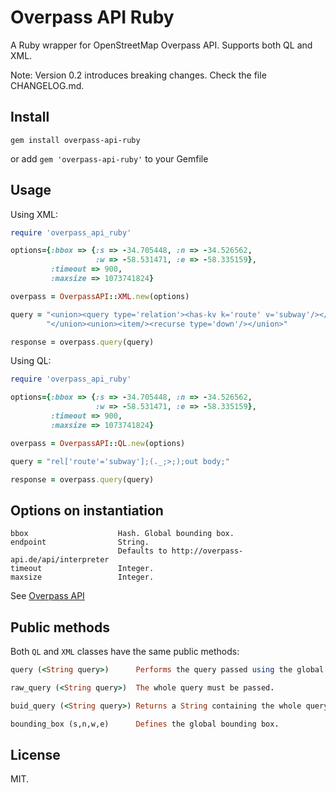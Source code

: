 Overpass API Ruby
=================

A Ruby wrapper for OpenStreetMap Overpass API. Supports both QL and XML.

Note: Version 0.2 introduces breaking changes. Check the file CHANGELOG.md.

Install
-------

`gem install overpass-api-ruby`

or add `gem 'overpass-api-ruby'` to your Gemfile

Usage
-----

Using XML:

```ruby
require 'overpass_api_ruby'

options={:bbox => {:s => -34.705448, :n => -34.526562,
                   :w => -58.531471, :e => -58.335159},
         :timeout => 900,
         :maxsize => 1073741824}

overpass = OverpassAPI::XML.new(options)

query = "<union><query type='relation'><has-kv k='route' v='subway'/></query>" <<
        "</union><union><item/><recurse type='down'/></union>"

response = overpass.query(query)
```

Using QL:

```ruby
require 'overpass_api_ruby'

options={:bbox => {:s => -34.705448, :n => -34.526562,
                   :w => -58.531471, :e => -58.335159},
         :timeout => 900,
         :maxsize => 1073741824}

overpass = OverpassAPI::QL.new(options)

query = "rel['route'='subway'];(._;>;);out body;"

response = overpass.query(query)
```

Options on instantiation
------------------------
```
bbox                    Hash. Global bounding box.
endpoint                String.
                        Defaults to http://overpass-api.de/api/interpreter
timeout                 Integer.
maxsize                 Integer.
```
See [Overpass API](http://wiki.openstreetmap.org/wiki/Overpass_API/Language_Guide)

Public methods
--------------

Both `QL` and `XML` classes have the same public methods:

```ruby
query (<String query>)      Performs the query passed using the global values set on instantiation.

raw_query (<String query>)  The whole query must be passed.

buid_query (<String query>) Returns a String containing the whole query.

bounding_box (s,n,w,e)      Defines the global bounding box.
```


License
-------
MIT.
